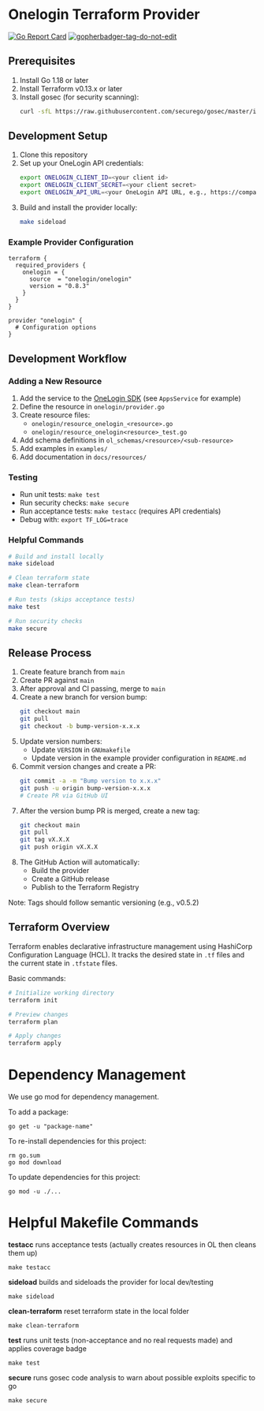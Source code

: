 # Onelogin Terraform Provider
[![Go Report Card](https://goreportcard.com/badge/github.com/onelogin/terraform-provider-onelogin)](https://goreportcard.com/report/github.com/onelogin/terraform-provider-onelogin)
<a href='https://github.com/dcaponi/gopherbadger' target='_blank'>![gopherbadger-tag-do-not-edit](https://img.shields.io/badge/Go%20Coverage-100%25-brightgreen.svg?longCache=true&style=flat)</a>

## Prerequisites
1. Install Go 1.18 or later
2. Install Terraform v0.13.x or later
3. Install gosec (for security scanning):
   ```bash
   curl -sfL https://raw.githubusercontent.com/securego/gosec/master/install.sh | sh -s -- -b $(go env GOPATH)/bin v2.18.2
   ```

## Development Setup

1. Clone this repository
2. Set up your OneLogin API credentials:
   ```bash
   export ONELOGIN_CLIENT_ID=<your client id>
   export ONELOGIN_CLIENT_SECRET=<your client secret>
   export ONELOGIN_API_URL=<your OneLogin API URL, e.g., https://company.onelogin.com>
   ```
3. Build and install the provider locally:
   ```bash
   make sideload
   ```

### Example Provider Configuration
```hcl
terraform {
  required_providers {
    onelogin = {
      source  = "onelogin/onelogin"
      version = "0.8.3"
    }
  }
}

provider "onelogin" {
  # Configuration options
}
```

## Development Workflow

### Adding a New Resource
1. Add the service to the [OneLogin SDK](https://github.com/onelogin/onelogin-go-sdk) (see `AppsService` for example)
2. Define the resource in `onelogin/provider.go`
3. Create resource files:
   - `onelogin/resource_onelogin_<resource>.go`
   - `onelogin/resource_onelogin<resource>_test.go`
4. Add schema definitions in `ol_schemas/<resource>/<sub-resource>`
5. Add examples in `examples/`
6. Add documentation in `docs/resources/`

### Testing
- Run unit tests: `make test`
- Run security checks: `make secure`
- Run acceptance tests: `make testacc` (requires API credentials)
- Debug with: `export TF_LOG=trace`

### Helpful Commands
```bash
# Build and install locally
make sideload

# Clean terraform state
make clean-terraform

# Run tests (skips acceptance tests)
make test

# Run security checks
make secure
```

## Release Process
1. Create feature branch from `main`
2. Create PR against `main`
3. After approval and CI passing, merge to `main`
4. Create a new branch for version bump:
   ```bash
   git checkout main
   git pull
   git checkout -b bump-version-x.x.x
   ```
5. Update version numbers:
   - Update `VERSION` in `GNUmakefile`
   - Update version in the example provider configuration in `README.md`
6. Commit version changes and create a PR:
   ```bash
   git commit -a -m "Bump version to x.x.x"
   git push -u origin bump-version-x.x.x
   # Create PR via GitHub UI
   ```
7. After the version bump PR is merged, create a new tag:
   ```bash
   git checkout main
   git pull
   git tag vX.X.X
   git push origin vX.X.X
   ```
8. The GitHub Action will automatically:
   - Build the provider
   - Create a GitHub release
   - Publish to the Terraform Registry

Note: Tags should follow semantic versioning (e.g., v0.5.2)

## Terraform Overview
Terraform enables declarative infrastructure management using HashiCorp Configuration Language (HCL). It tracks the desired state in `.tf` files and the current state in `.tfstate` files.

Basic commands:
```bash
# Initialize working directory
terraform init

# Preview changes
terraform plan

# Apply changes
terraform apply
```

# Dependency Management
We use go mod for dependency management.

To add a package:

```
go get -u "package-name"
```

To re-install dependencies for this project:
```
rm go.sum
go mod download
```

To update dependencies for this project:
```
go mod -u ./...
```

# Helpful Makefile Commands

**testacc** runs acceptance tests (actually creates resources in OL then cleans them up)
```
make testacc
```

**sideload** builds and sideloads the provider for local dev/testing
```
make sideload
```

**clean-terraform** reset terraform state in the local folder
```
make clean-terraform
```

**test** runs unit tests (non-acceptance and no real requests made) and applies coverage badge
```
make test
```

**secure** runs gosec code analysis to warn about possible exploits specific to go
```
make secure
```
